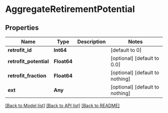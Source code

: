 # AggregateRetirementPotential


## Properties
Name | Type | Description | Notes
------------ | ------------- | ------------- | -------------
**retrofit_id** | **Int64** |  | [default to 0]
**retrofit_potential** | **Float64** |  | [optional] [default to 0.0]
**retrofit_fraction** | **Float64** |  | [optional] [default to nothing]
**ext** | **Any** |  | [optional] [default to nothing]


[[Back to Model list]](../README.md#models) [[Back to API list]](../README.md#api-endpoints) [[Back to README]](../README.md)


